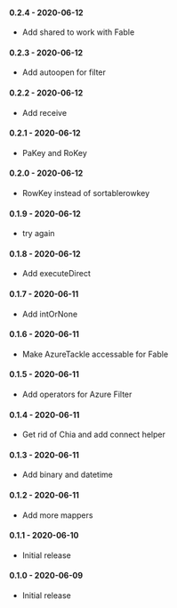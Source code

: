 #### 0.2.4 - 2020-06-12
* Add shared to work with Fable
#### 0.2.3 - 2020-06-12
* Add autoopen for filter
#### 0.2.2 - 2020-06-12
* Add receive
#### 0.2.1 - 2020-06-12
* PaKey and RoKey
#### 0.2.0 - 2020-06-12
* RowKey instead of sortablerowkey
#### 0.1.9 - 2020-06-12
* try again
#### 0.1.8 - 2020-06-12
* Add executeDirect
#### 0.1.7 - 2020-06-11
* Add intOrNone
#### 0.1.6 - 2020-06-11
* Make AzureTackle accessable for Fable
#### 0.1.5 - 2020-06-11
* Add operators for Azure Filter
#### 0.1.4 - 2020-06-11
* Get rid of Chia and add connect helper
#### 0.1.3 - 2020-06-11
* Add binary and datetime
#### 0.1.2 - 2020-06-11
* Add more mappers
#### 0.1.1 - 2020-06-10
* Initial release
#### 0.1.0 - 2020-06-09
* Initial release
